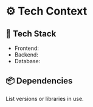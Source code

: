 # ⚙️ Tech Context

## 🔧 Tech Stack
- Frontend:
- Backend:
- Database:

## 📦 Dependencies
List versions or libraries in use.
